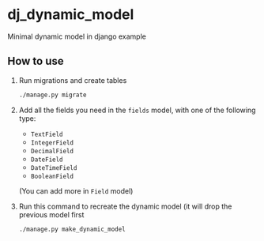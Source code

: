 # dj_dynamic_model

Minimal dynamic model in django example


## How to use

1. Run migrations and create tables
   
   ```sh
   ./manage.py migrate
   ```
2. Add all the fields you need in the `fields` model, with one of the following type:
   
   - `TextField`
   - `IntegerField`
   - `DecimalField`
   - `DateField`
   - `DateTimeField`
   - `BooleanField`
   
   (You can add more in `Field` model)

3. Run this command to recreate the dynamic model (it will drop the previous model first 
   ```sh
   ./manage.py make_dynamic_model
   ```
